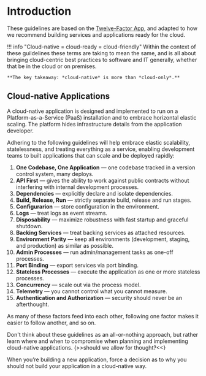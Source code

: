 # Introduction

These guidelines are based on the [Twelve-Factor App](https://12factor.net), and adapted to how we recommend building services and applications ready for the cloud.

!!! info "Cloud-native = cloud-ready = cloud-friendly"
    Within the context of these guildelines these terms are taking to mean the same, and is all about bringing cloud-centric best practices to software and IT generally, whether that be in the cloud or on premises.

    **The key takeaway: *cloud-native* is more than *cloud-only*.**

## Cloud-native Applications

A cloud-native application is designed and implemented to run on a Platform-as-a-Service (PaaS) installation and to embrace horizontal elastic scaling. The platform hides infrastructure details from the application developer.

Adhering to the following guidelines will help embrace elastic scalability, statelessness, and treating everything as a service, enabling development teams to built applications that can scale and be deployed rapidly:

1. **One Codebase, One Application** &mdash; one codebase tracked in a version control system, many deploys.
1. **API First** &mdash; gives the ability to work against public contracts without interfering with internal development processes.
1. **Dependencies** &mdash; explicitly declare and isolate dependencies.
1. **Build, Release, Run** &mdash; strictly separate build, release and run stages.
1. **Configurarion** &mdash; store configuration in the environment.
1. **Logs** &mdash; treat logs as event streams.
1. **Disposability** &mdash; maximize robustness with fast startup and graceful shutdown.
1. **Backing Services** &mdash; treat backing services as attached resources.
1. **Environment Parity** &mdash; keep all environments (development, staging, and production) as similar as possible.
1. **Admin Processes** &mdash; run admin/management tasks as one-off processes.
1. **Port Binding** &mdash; export services via port binding.
1. **Stateless Processes** &mdash; execute the application as one or more stateless processes.
1. **Concurrency** &mdash; scale out via the process model.
1. **Telemetry** &mdash; you cannot control what you cannot measure.
1. **Authentication and Authorization** &mdash; security should never be an afterthought.

As many of these factors feed into each other, following one factor makes it easier to follow another, and so on.

Don't think about these guidelines as an all-or-nothing approach, but rather learn where and when to compromise when planning and implementing cloud-native applications. {>>should we allow for thought?<<}

When you’re building a new application, force a decision as to why you should not build your application in a cloud-native way.

